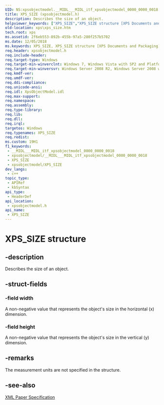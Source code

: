 ```yaml
---
UID: NS:xpsobjectmodel.__MIDL___MIDL_itf_xpsobjectmodel_0000_0000_0018
title: XPS_SIZE (xpsobjectmodel.h)
description: Describes the size of an object.
helpviewer_keywords: ["XPS_SIZE","XPS_SIZE structure [XPS Documents and Packaging]","xps.xps_size","xpsobjectmodel/XPS_SIZE"]
old-location: xps\xps_size.htm
tech.root: xps
ms.assetid: 2f6eb553-892b-455b-97a5-280f257b5702
ms.date: 12/05/2018
ms.keywords: XPS_SIZE, XPS_SIZE structure [XPS Documents and Packaging], xps.xps_size, xpsobjectmodel/XPS_SIZE
req.header: xpsobjectmodel.h
req.include-header: 
req.target-type: Windows
req.target-min-winverclnt: Windows 7, Windows Vista with SP2 and Platform Update for Windows Vista [desktop apps \| UWP apps]
req.target-min-winversvr: Windows Server 2008 R2, Windows Server 2008 with SP2 and Platform Update for Windows Server 2008 [desktop apps \| UWP apps]
req.kmdf-ver: 
req.umdf-ver: 
req.ddi-compliance: 
req.unicode-ansi: 
req.idl: XpsObjectModel.idl
req.max-support: 
req.namespace: 
req.assembly: 
req.type-library: 
req.lib: 
req.dll: 
req.irql: 
targetos: Windows
req.typenames: XPS_SIZE
req.redist: 
ms.custom: 19H1
f1_keywords:
 - __MIDL___MIDL_itf_xpsobjectmodel_0000_0000_0018
 - xpsobjectmodel/__MIDL___MIDL_itf_xpsobjectmodel_0000_0000_0018
 - XPS_SIZE
 - xpsobjectmodel/XPS_SIZE
dev_langs:
 - c++
topic_type:
 - APIRef
 - kbSyntax
api_type:
 - HeaderDef
api_location:
 - xpsobjectmodel.h
api_name:
 - XPS_SIZE
---
```


# XPS_SIZE structure


## -description

Describes the size of an object.

## -struct-fields

### -field width

A non-negative value that represents the  object's size in the horizontal (x) dimension.

### -field height

A non-negative value that represents the  object's size in the vertical (y) dimension.

## -remarks

The measurement units are not specified in the structure.

## -see-also

<a href="https://en.wikipedia.org/wiki/Open_XML_Paper_Specification">XML Paper Specification</a>

